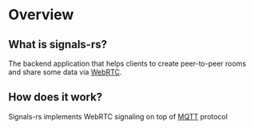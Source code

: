 # Overview

## What is signals-rs?
The backend application that helps clients to create peer-to-peer rooms and
share some data via [WebRTC](https://www.w3.org/TR/webrtc/).

## How does it work?
Signals-rs implements WebRTC signaling on top of [MQTT](http://docs.oasis-open.org/mqtt/mqtt/) protocol

